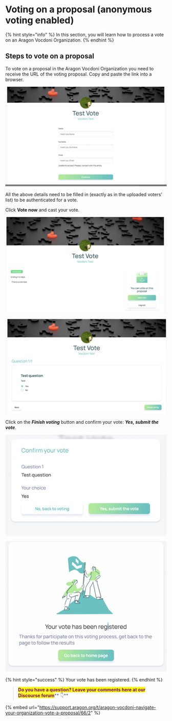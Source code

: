 # Voting on a proposal (anonymous voting enabled)

{% hint style="info" %}
In this section, you will learn how to process a vote on an Aragon Vocdoni Organization.
{% endhint %}

## Steps to vote on a proposal

To vote on a proposal in the Aragon Vocdoni Organization you need to receive the URL of the voting proposal. Copy and paste the link into a browser.

![Fill in the requested fields to authenticate](<../../../.gitbook/assets/Schermata 2022-03-07 alle 20.41.28.png>)

All the above details need to be filled in (exactly as in the uploaded voters' list) to be authenticated for a vote.

Click **Vote now** and cast your vote.

![Voting page](<../../../.gitbook/assets/Schermata 2022-03-07 alle 22.30.12.png>)

![Vote options](<../../../.gitbook/assets/Schermata 2022-03-07 alle 22.30.29.png>)

Click on the _**Finish voting**_ button and confirm your vote: _**Yes, submit the vote**_.

![Final confirmation](<../../../.gitbook/assets/Schermata 2022-03-07 alle 22.33.19.png>)

![Voting success registered](<../../../.gitbook/assets/Schermata 2022-03-07 alle 22.35.28.png>)

{% hint style="success" %}
Your vote has been registered.
{% endhint %}

> <mark style="color:purple;">**Do you have a question? Leave your comments here at our Discourse forum**</mark>** 👇**

{% embed url="https://support.aragon.org/t/aragon-vocdoni-navigate-your-organization-vote-a-proposal/66/2" %}
